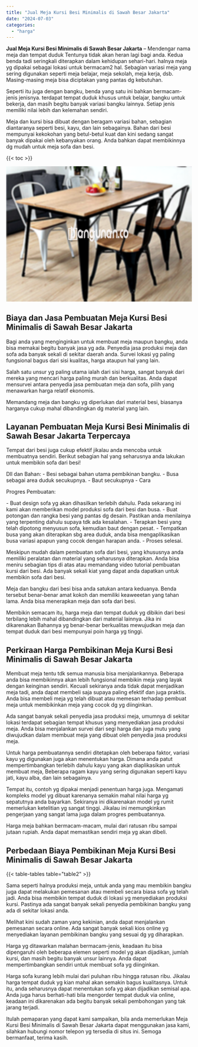 ```yaml
---
title: "Jual Meja Kursi Besi Minimalis di Sawah Besar Jakarta"
date: "2024-07-03"
categories: 
  - "harga"
---
```


**Jual Meja Kursi Besi Minimalis di Sawah Besar Jakarta** – Mendengar nama meja dan tempat duduk Tentunya tidak akan heran lagi bagi anda. Kedua benda tadi seringkali diterapkan dalam kehidupan sehari-hari. halnya meja yg dipakai sebagai lokasi untuk bermacam2 hal. Sebagian variasi meja yang sering digunakan seperti meja belajar, meja sekolah, meja kerja, dsb. Masing-masing meja bisa diciptakan yang pantas dg kebutuhan.

Seperti itu juga dengan bangku, benda yang satu ini bahkan bermacam-jenis jenisnya. terdapat tempat duduk khusus untuk belajar, bangku untuk bekerja, dan masih begitu banyak variasi bangku lainnya. Setiap jenis memiliki nilai lebih dan kelemahan sendiri.

Meja dan kursi bisa dibuat dengan beragam variasi bahan, sebagian diantaranya seperti besi, kayu, dan lain sebagainya. Bahan dari besi mempunyai kekokohan yang betul-betul kuat dan kini sedang sangat banyak dipakai oleh kebanyakan orang. Anda bahkan dapat membikinnya dg mudah untuk meja sofa dan besi.

{{< toc >}}

![Jual Meja Kursi Besi Minimalis di Sawah Besar Jakarta](/images/jual-meja-besi-murah25.png)

## Biaya dan Jasa Pembuatan Meja Kursi Besi Minimalis di Sawah Besar Jakarta

Bagi anda yang menginginkan untuk membuat meja maupun bangku, anda bisa memakai begitu banyak jasa yg ada. Penyedia jasa produksi meja dan sofa ada banyak sekali di sekitar daerah anda. Survei lokasi yg paling fungsional bagus dari sisi kualitas, harga ataupun hal yang lain.

Salah satu unsur yg paling utama ialah dari sisi harga, sangat banyak dari mereka yang mencari harga paling murah dan berkualitas. Anda dapat mensurvei antara penyedia jasa pembuatan meja dan sofa, pilih yang menawarkan harga relatif ekonomis.

Memandang meja dan bangku yg diperlukan dari material besi, biasanya harganya cukup mahal dibandingkan dg material yang lain.

## Layanan Pembuatan Meja Kursi Besi Minimalis di Sawah Besar Jakarta Terpercaya

Tempat dari besi juga cukup efektif jikalau anda mencoba untuk membuatnya sendiri. Berikut sebagian hal yang seharusnya anda lakukan untuk membikin sofa dari besi!

Dll dan Bahan: - Besi sebagai bahan utama pembikinan bangku. - Busa sebagai area duduk secukupnya. - Baut secukupnya - Cara

Progres Pembuatan:

\- Buat design sofa yg akan dihasilkan terlebih dahulu. Pada sekarang ini kami akan memberikan model produksi sofa dari besi dan busa. - Buat potongan dan rangka besi yang pantas dg desain. Pastikan anda menilainya yang terpenting dahulu supaya tdk ada kesalahan. - Terapkan besi yang telah dipotong menyusun sofa, kemudian baut dengan pesat. - Tempatkan busa yang akan diterapkan sbg area duduk, anda bisa mengaplikasikan busa variasi apapun yang cocok dengan harapan anda. - Proses selesai.

Meskipun mudah dalam pembuatan sofa dari besi, yang khususnya anda memiliki peralatan dan material yang seharusnya diterapkan. Anda bisa meniru sebagian tips di atas atau memandang video tutorial pembuatan kursi dari besi. Ada banyak sekali kiat yang dapat anda dapatkan untuk membikin sofa dari besi.

Meja dan bangku dari besi bisa anda satukan antara keduanya. Benda tersebut benar-benar amat kokoh dan memiliki keaweeetan yang tahan lama. Anda bisa menerapkan meja dan sofa dari besi.

Membikin semacam itu, harga meja dan tempat duduk yg dibikin dari besi terbilang lebih mahal dibandingkan dari material lainnya. Jika ini dikarenakan Bahannya yg benar-benar berkualitas mewujudkan meja dan tempat duduk dari besi mempunyai poin harga yg tinggi.

## Perkiraan Harga Pembikinan Meja Kursi Besi Minimalis di Sawah Besar Jakarta

Membuat meja tentu tdk semua manusia bisa menjalankannya. Beberapa anda bisa membikinnya akan lebih fungsional membikin meja yang layak dengan keinginan sendiri. Kecuali sekiranya anda tidak dapat menjadikan meja tadi, anda dapat membeli saja supaya paling efektif dan juga praktis. Anda bisa membeli meja yg telah dibuat atau memesan terhadap pembuat meja untuk membikinkan meja yang cocok dg yg diinginkan.

Ada sangat banyak sekali penyedia jasa produksi meja, umumnya di sekitar lokasi terdapat sebagian tempat khusus yang menyediakan jasa produksi meja. Anda bisa menjalankan survei dari segi harga dan juga mutu yang diwujudkan dalam membuat meja yang dibuat oleh penyedia jasa produksi meja.

Untuk harga pembuatannya sendiri ditetapkan oleh beberapa faktor, variasi kayu yg digunakan juga akan menentukan harga. Dimana anda patut mempertimbangkan terlebih dahulu kayu yang akan diaplikasikan untuk membuat meja, Beberapa ragam kayu yang sering digunakan seperti kayu jati, kayu alba, dan lain sebagainya.

Tempat itu, contoh yg dipakai menjadi penentuan harga juga. Mengamati kompleks model yg dibuat karenanya semakin mahal nilai harga yg sepatutnya anda bayarkan. Sekiranya ini dikarenakan model yg rumit memerlukan ketelitian yg sangat tinggi. Jikalau ini memungkinkan pengerjaan yang sangat lama juga dalam progres pembuatannya.

Harga meja bahkan bermacam-macam, mulai dari ratusan ribu sampai jutaan rupiah. Anda dapat memastikan sendiri meja yg akan dibeli.

## Perbedaan Biaya Pembikinan Meja Kursi Besi Minimalis di Sawah Besar Jakarta

{{< table-tables table="table2" >}}

Sama seperti halnya produksi meja, untuk anda yang mau membikin bangku juga dapat melakukan pemesanan atau membeli secara biasa sofa yg telah jadi. Anda bisa membikin tempat duduk di lokasi yg menyediakan produksi kursi. Pastinya ada sangat banyak sekali penyedia pembikinan bangku yang ada di sekitar lokasi anda.

Melihat kini sudah zaman yang kekinian, anda dapat menjalankan pemesanan secara online. Ada sangat banyak sekali kios online yg menyediakan layanan pembikinan bangku yang sesuai dg yg diharapkan.

Harga yg ditawarkan malahan bermacam-jenis, keadaan itu bisa dipengaruhi oleh beberapa elemen seperti model yg akan dijadikan, jumlah kursi, dan masih begitu banyak unsur lainnya. Anda dapat mempertimbangkan sendiri untuk membuat sofa yg diinginkan.

Harga sofa kurang lebih mulai dari puluhan ribu hingga ratusan ribu. Jikalau harga tempat duduk yg kian mahal akan semakin bagus kualitasnya. Untuk itu, anda seharusnya dapat menentukan sofa yg akan dijadikan semisal apa. Anda juga harus berhati-hati bila mengorder tempat duduk via online, keadaan ini dikarenakan ada begitu banyak sekali pembohongan yang tak jarang terjadi.

Itulah pemaparan yang dapat kami sampaikan, bila anda memerlukan Meja Kursi Besi Minimalis di Sawah Besar Jakarta dapat menggunakan jasa kami, silahkan hubungi nomor telepon yg tersedia di situs ini. Semoga bermanfaat, terima kasih.
